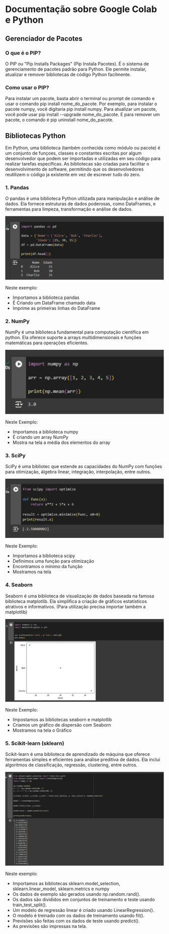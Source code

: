 # Documentação sobre Google Colab e Python

## Gerenciador de Pacotes

### O que é o PIP?

O PIP ou "Pip Installs Packages" (Pip Instala Pacotes). É o sistema de gerenciamento de pacotes padrão para Python. Ele permite instalar, atualizar e remover bibliotecas de código Python facilmente.

### Como usar o PIP?

Para instalar um pacote, basta abrir o terminal ou prompt de comando e usar o comando pip install nome_do_pacote. Por exemplo, para instalar o pacote numpy, você digitaria pip install numpy. Para atualizar um pacote, você pode usar pip install --upgrade nome_do_pacote. E para remover um pacote, o comando é pip uninstall nome_do_pacote.

## Bibliotecas Python

Em Python, uma biblioteca (também conhecida como módulo ou pacote) é um conjunto de funçoes, classes e constantes escritas por algum desenvolvedor que podem ser importadas e utilizadas em seu código para realizar tarefas específicas. As bibliotecas são criadas para facilitar o desenvolvimento de software, permitindo que os desenvolvedores reutilizem o código ja existente em vez de escrever tudo do zero.

### 1. Pandas

O pandas é uma biblioteca Python utilizada para manipulação e análise de dados. Ela fornece estruturas de dados poderosas, como DataFrames, e ferramentas para limpeza, transformação e análise de dados.

![alt text](images/1-pandas.png)

Neste exemplo:

- Importamos a biblioteca pandas
- É Criando um DataFrame chamado data
- Imprime as primeiras linhas do DataFrame

### 2. NumPy

NumPy é uma biblioteca fundamental para computação científica em python. Ela oferece suporte a arrays multidimensionais e funções matemáticas para operações eficientes.

![alt text](images/2-numpy.png)

Neste Exemplo:

- Importamos a biblioteca numpy
- É criando um array NumPy
- Mostra na tela a média dos elementos do array

### 3. SciPy

SciPy é uma bibliotec que estende as capacidades do NumPy com funções para otimização, álgebra linear, integração, interpolação, entre outros.

![alt text](images/3-scipy.png)

Neste Exemplo:

- Importamos a biblioteca scipy
- Definimos uma função para otimização
- Encontramos o mínimo da função
- Mostramos na tela

### 4. Seaborn

Seaborn é uma biblioteca de visualização de dados baseada na famosa biblioteca matplotlib. Ela simplifica a criação de gráficos estatísticos atrativos e informativos. (Para utilização precisa importar também a matplotlib)

![alt text](images/4-seaborn.png)

Neste Exemplo:

- Impostamos as bibliotecas seaborn e matplotlib
- Criamos um gráfico de dispersão com Seaborn
- Mostramos na tela o Gráfico

### 5. Scikit-learn (sklearn)

Scikit-learn é uma biblioteca de aprendizado de máquina que oferece ferramentas simples e eficientes para análise preditiva de dados. Ela inclui algoritmos de classificação, regressão, clustering, entre outros.

![alt text](images/5-sklearn.png)

Neste exemplo:

- Importamos as bibliotecas sklearn.model_selection, sklearn.linear_model, sklearn.metrics e numpy
- Os dados de exemplo são gerados usando np.random.rand().
- Os dados são divididos em conjuntos de treinamento e teste usando train_test_split().
- Um modelo de regressão linear é criado usando LinearRegression().
- O modelo é treinado com os dados de treinamento usando fit().
- Previsões são feitas com os dados de teste usando predict().
- As previsões são impressas na tela.
